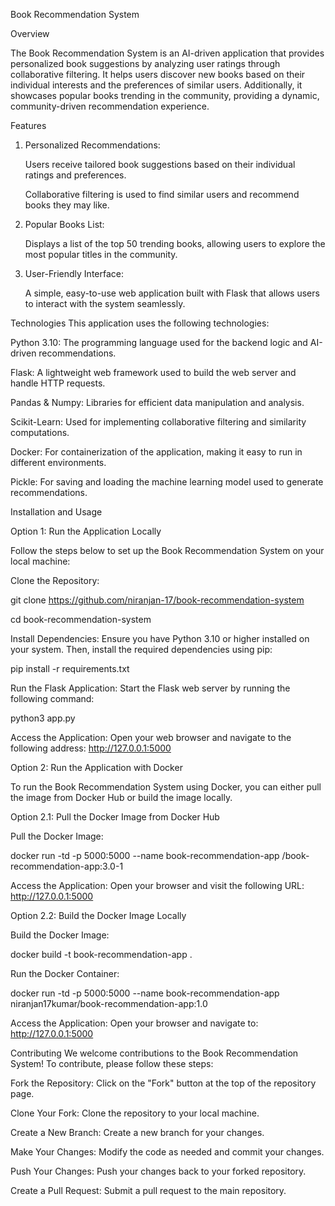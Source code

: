 Book Recommendation System

Overview

The Book Recommendation System is an AI-driven application that provides personalized book suggestions by analyzing user ratings through collaborative filtering. It helps users discover new books based on their individual interests and the preferences of similar users. Additionally, it showcases popular books trending in the community, providing a dynamic, community-driven recommendation experience.

Features

1. Personalized Recommendations:

    Users receive tailored book suggestions based on their individual ratings and preferences.

    Collaborative filtering is used to find similar users and recommend books they may like.

2. Popular Books List:
   
   Displays a list of the top 50 trending books, allowing users to explore the most popular titles in the community.
3. User-Friendly Interface:

   A simple, easy-to-use web application built with Flask that allows users to interact with the system seamlessly.

Technologies
This application uses the following technologies:

Python 3.10: The programming language used for the backend logic and AI-driven recommendations.

Flask: A lightweight web framework used to build the web server and handle HTTP requests.

Pandas & Numpy: Libraries for efficient data manipulation and analysis.

Scikit-Learn: Used for implementing collaborative filtering and similarity computations.

Docker: For containerization of the application, making it easy to run in different environments.

Pickle: For saving and loading the machine learning model used to generate recommendations.

Installation and Usage

Option 1: Run the Application Locally

Follow the steps below to set up the Book Recommendation System on your local machine:

Clone the Repository:

git clone https://github.com/niranjan-17/book-recommendation-system

cd book-recommendation-system

Install Dependencies: Ensure you have Python 3.10 or higher installed on your system. Then, install the required dependencies using pip:

pip install -r requirements.txt

Run the Flask Application: Start the Flask web server by running the following command:

python3 app.py

Access the Application: Open your web browser and navigate to the following address:
http://127.0.0.1:5000


Option 2: Run the Application with Docker

To run the Book Recommendation System using Docker, you can either pull the image from Docker Hub or build the image locally.

Option 2.1: Pull the Docker Image from Docker Hub

Pull the Docker Image:

docker run -td -p 5000:5000 --name book-recommendation-app /book-recommendation-app:3.0-1

Access the Application: Open your browser and visit the following URL:
http://127.0.0.1:5000

Option 2.2: Build the Docker Image Locally

Build the Docker Image:

docker build -t book-recommendation-app .

Run the Docker Container:

docker run -td -p 5000:5000 --name book-recommendation-app niranjan17kumar/book-recommendation-app:1.0

Access the Application: Open your browser and navigate to:
http://127.0.0.1:5000

Contributing
We welcome contributions to the Book Recommendation System! To contribute, please follow these steps:

Fork the Repository: Click on the "Fork" button at the top of the repository page.

Clone Your Fork: Clone the repository to your local machine.

Create a New Branch: Create a new branch for your changes.

Make Your Changes: Modify the code as needed and commit your changes.

Push Your Changes: Push your changes back to your forked repository.

Create a Pull Request: Submit a pull request to the main repository.

